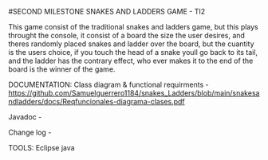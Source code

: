 #SECOND MILESTONE SNAKES AND LADDERS GAME - TI2

This game consist of the traditional snakes and ladders game, but this plays throught the console, it consist of a board the size the user desires, and theres randomly
placed snakes and ladder over the board, but the cuantity is the users choice, if you touch the head of a snake youll go back to its tail, and the ladder has the contrary effect, 
who ever makes it to the end of the board is the winner of the game.

DOCUMENTATION:
Class diagram & functional requirments - https://github.com/Samuelguerrero1184/snakes_Ladders/blob/main/snakesandladders/docs/Reqfuncionales-diagrama-clases.pdf

Javadoc -

Change log -

TOOLS:
Eclipse
java

